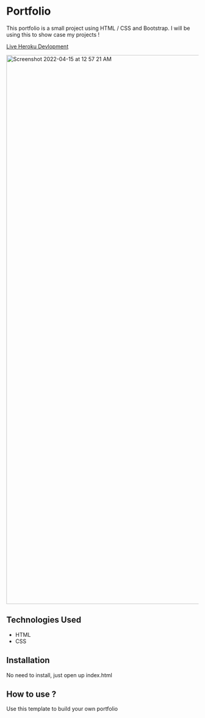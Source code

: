 # Portfolio

This  portfolio is a small project using HTML / CSS and Bootstrap. I will 
be using this to show case my projects !

[Live Heroku Devlopment](https://my-portfolio-96.herokuapp.com/)

<img width="1440" alt="Screenshot 2022-04-15 at 12 57 21 AM" src="https://user-images.githubusercontent.com/63940676/163542822-1a5ae302-3655-4008-bd7f-43b43a2badfe.png">


## Technologies Used

* HTML
* CSS

## Installation

No need to install, just open up index.html

## How to use ?

Use this template to build your own portfolio
